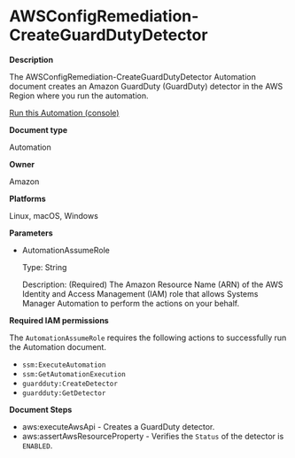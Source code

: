 # AWSConfigRemediation\-CreateGuardDutyDetector<a name="automation-aws-enable-guard-detect"></a>

**Description**

The AWSConfigRemediation\-CreateGuardDutyDetector Automation document creates an Amazon GuardDuty \(GuardDuty\) detector in the AWS Region where you run the automation\.

[Run this Automation \(console\)](https://console.aws.amazon.com/systems-manager/automation/execute/AWSConfigRemediation-CreateGuardDutyDetector)

**Document type**

Automation

**Owner**

Amazon

**Platforms**

Linux, macOS, Windows

**Parameters**
+ AutomationAssumeRole

  Type: String

  Description: \(Required\) The Amazon Resource Name \(ARN\) of the AWS Identity and Access Management \(IAM\) role that allows Systems Manager Automation to perform the actions on your behalf\.

**Required IAM permissions**

The `AutomationAssumeRole` requires the following actions to successfully run the Automation document\.
+ `ssm:ExecuteAutomation`
+ `ssm:GetAutomationExecution`
+ `guardduty:CreateDetector`
+ `guardduty:GetDetector`

**Document Steps**
+ aws:executeAwsApi \- Creates a GuardDuty detector\.
+ aws:assertAwsResourceProperty \- Verifies the `Status` of the detector is `ENABLED`\.